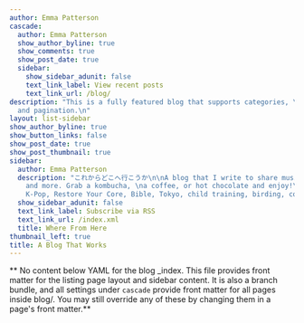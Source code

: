 ```yaml
---
author: Emma Patterson
cascade:
  author: Emma Patterson
  show_author_byline: true
  show_comments: true
  show_post_date: true
  sidebar:
    show_sidebar_adunit: false
    text_link_label: View recent posts
    text_link_url: /blog/
description: "This is a fully featured blog that supports categories, \ntags, series,
  and pagination.\n"
layout: list-sidebar
show_author_byline: true
show_button_links: false
show_post_date: true
show_post_thumbnail: true
sidebar:
  author: Emma Patterson
  description: "これからどこへ行こうか\n\nA blog that I write to share musings, inspirations, \nramblings,
    and more. Grab a kombucha, \na coffee, or hot chocolate and enjoy!\n\nTopics include: 
    K-Pop, Restore Your Core, Bible, Tokyo, child training, birding, coffee, etc."
  show_sidebar_adunit: false
  text_link_label: Subscribe via RSS
  text_link_url: /index.xml
  title: Where From Here
thumbnail_left: true
title: A Blog That Works
---
```


** No content below YAML for the blog _index. This file provides front matter for the listing page layout and sidebar content. It is also a branch bundle, and all settings under `cascade` provide front matter for all pages inside blog/. You may still override any of these by changing them in a page's front matter.**
